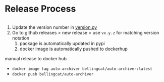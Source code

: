 # Release Process

```{note} This is a work in progress.
```

1. Update the version number in [version.py](src/auto_archiver/version.py)
2. Go to github releases > new release > use `vx.y.z` for matching version notation
   1. package is automatically updated in pypi
   2. docker image is automatically pushed to dockerhup



manual release to docker hub
  * `docker image tag auto-archiver bellingcat/auto-archiver:latest`
  * `docker push bellingcat/auto-archiver`
